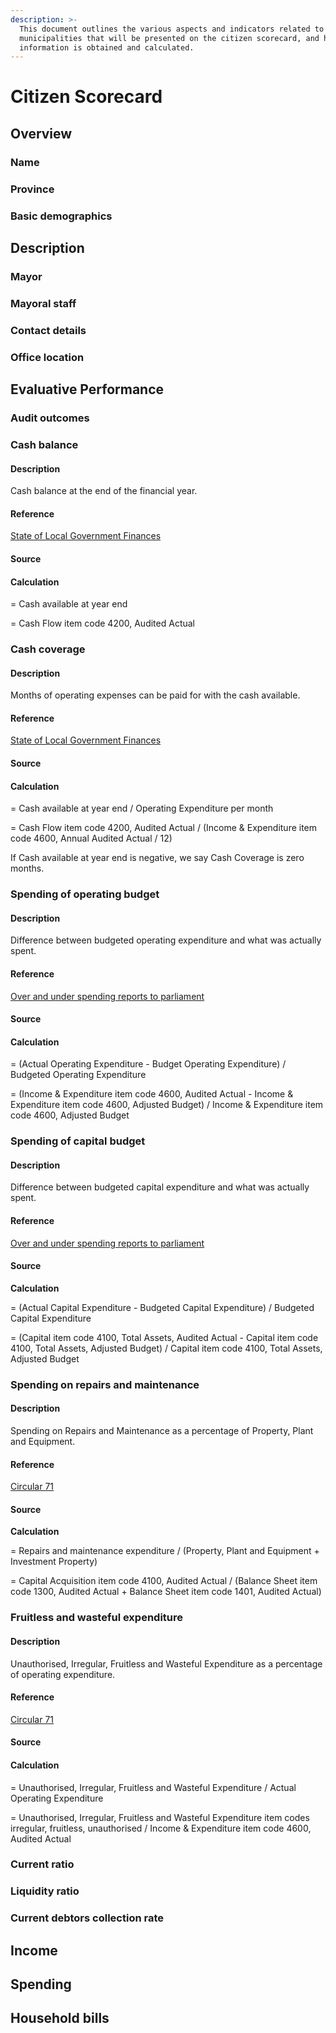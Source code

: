 ```yaml
---
description: >-
  This document outlines the various aspects and indicators related to
  municipalities that will be presented on the citizen scorecard, and how this
  information is obtained and calculated.
---
```


# Citizen Scorecard

## Overview

### Name

### Province

### Basic demographics

## Description

### Mayor

### Mayoral staff

### Contact details

### Office location

## Evaluative Performance

### Audit outcomes

### Cash balance

#### Description

Cash balance at the end of the financial year.

#### Reference

[State of Local Government Finances](http://mfma.treasury.gov.za/Media_Releases/The%20state%20of%20local%20government%20finances/Pages/default.aspx)

#### Source

#### Calculation

= Cash available at year end

= Cash Flow item code 4200, Audited Actual

### Cash coverage

#### Description

Months of operating expenses can be paid for with the cash available.

#### Reference

[State of Local Government Finances](http://mfma.treasury.gov.za/Media_Releases/The%20state%20of%20local%20government%20finances/Pages/default.aspx)

#### Source

#### Calculation

= Cash available at year end / Operating Expenditure per month

= Cash Flow item code 4200, Audited Actual / \(Income & Expenditure item code 4600, Annual Audited Actual / 12\)

If Cash available at year end is negative, we say Cash Coverage is zero months.

### Spending of operating budget

#### Description

Difference between budgeted operating expenditure and what was actually spent.

#### Reference

[Over and under spending reports to parliament](http://mfma.treasury.gov.za/Media_Releases/Reports%20to%20Parliament/Pages/default.aspx)

#### Source

#### Calculation

= \(Actual Operating Expenditure - Budget Operating Expenditure\) / Budgeted Operating Expenditure

= \(Income & Expenditure item code 4600, Audited Actual - Income & Expenditure item code 4600, Adjusted Budget\) / Income & Expenditure item code 4600, Adjusted Budget

### Spending of capital budget

#### Description

Difference between budgeted capital expenditure and what was actually spent.

#### **Reference**

[Over and under spending reports to parliament](http://mfma.treasury.gov.za/Media_Releases/Reports%20to%20Parliament/Pages/default.aspx)

#### **Source**

**Calculation**

= \(Actual Capital Expenditure - Budgeted Capital Expenditure\) / Budgeted Capital Expenditure

= \(Capital item code 4100, Total Assets, Audited Actual - Capital item code 4100, Total Assets, Adjusted Budget\) / Capital item code 4100, Total Assets, Adjusted Budget

### Spending on repairs and maintenance

#### **Description**

Spending on Repairs and Maintenance as a percentage of Property, Plant and Equipment.

#### **Reference**

[Circular 71](http://mfma.treasury.gov.za/Circulars/Pages/Circular71.aspx)

#### **Source**

**Calculation**

= Repairs and maintenance expenditure / \(Property, Plant and Equipment + Investment Property\)

= Capital Acquisition item code 4100, Audited Actual / \(Balance Sheet item code 1300, Audited Actual + Balance Sheet item code 1401, Audited Actual\)

### Fruitless and wasteful expenditure

#### **Description**

Unauthorised, Irregular, Fruitless and Wasteful Expenditure as a percentage of operating expenditure.

#### **Reference**

[Circular 71](http://mfma.treasury.gov.za/Circulars/Pages/Circular71.aspx)

#### Source

#### Calculation

= Unauthorised, Irregular, Fruitless and Wasteful Expenditure / Actual Operating Expenditure

= Unauthorised, Irregular, Fruitless and Wasteful Expenditure item codes irregular, fruitless, unauthorised / Income & Expenditure item code 4600, Audited Actual

### Current ratio

### Liquidity ratio

### Current debtors collection rate

## Income

## Spending

## Household bills

